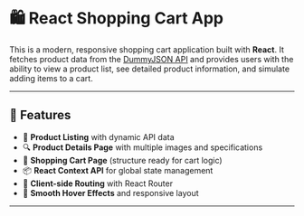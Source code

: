 # 🛍️ React Shopping Cart App

This is a modern, responsive shopping cart application built with **React**. It fetches product data from the [DummyJSON API](https://dummyjson.com/products) and provides users with the ability to view a product list, see detailed product information, and simulate adding items to a cart.

---

## 🚀 Features

- 🔄 **Product Listing** with dynamic API data
- 🔍 **Product Details Page** with multiple images and specifications
- 🛒 **Shopping Cart Page** (structure ready for cart logic)
- 📦 **React Context API** for global state management
- 🧭 **Client-side Routing** with React Router
- 💨 **Smooth Hover Effects** and responsive layout

---



